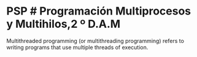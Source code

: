 # PSP # Programación Multiprocesos y Multihilos,2 º D.A.M
Multithreaded programming (or multithreading programming) refers to writing programs that use multiple threads of execution.

